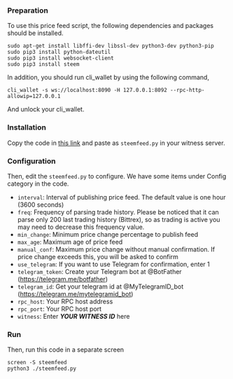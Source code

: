 ### Preparation
To use this price feed script, the following dependencies and packages should be installed.

    sudo apt-get install libffi-dev libssl-dev python3-dev python3-pip
    sudo pip3 install python-dateutil
    sudo pip3 install websocket-client
    sudo pip3 install steem

In addition, you should run cli_wallet by using the following command,

    cli_wallet -s ws://localhost:8090 -H 127.0.0.1:8092 --rpc-http-allowip=127.0.0.1

And unlock your cli_wallet.


### Installation
Copy the code in [this link](https://github.com/clayop/steemfeed/blob/master/steemfeed.py) and paste as `steemfeed.py` in your witness server.


### Configuration
Then, edit the `steemfeed.py` to configure. We have some items under Config category in the code.

* `interval`: Interval of publishing price feed. The default value is one hour (3600 seconds)
* `freq`: Frequency of parsing trade history. Please be noticed that it can parse only 200 last trading history (Bittrex), so as trading is active you may need to decrease this frequency value.
* `min_change`: Minimum price change percentage to publish feed
* `max_age`: Maximum age of price feed
* `manual_conf`: Maximum price change without manual confirmation. If price change exceeds this, you will be asked to confirm
* `use_telegram`: If you want to use Telegram for confirmation, enter 1
* `telegram_token`: Create your Telegram bot at @BotFather (https://telegram.me/botfather)
* `telegram_id`: Get your telegram id at @MyTelegramID_bot (https://telegram.me/mytelegramid_bot)
* `rpc_host`: Your RPC host address
* `rpc_port`: Your RPC host port
* `witness`: Enter ***YOUR WITNESS ID*** here
 

### Run
Then, run this code in a separate screen

    screen -S steemfeed
    python3 ./steemfeed.py
